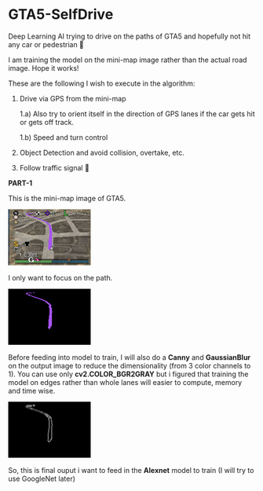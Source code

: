# GTA5-SelfDrive
Deep Learning AI trying to drive on the paths of GTA5 and hopefully not hit any car or pedestrian 🤭

I am training the model on the mini-map image rather than the actual road image. Hope it works!

These are the following I wish to execute in the algorithm:
1. Drive via GPS from the mini-map

      1.a) Also try to orient itself in the direction of GPS lanes if the car gets hit or gets off track.
      
      1.b) Speed and turn control
  
2. Object Detection and avoid collision, overtake, etc.
3. Follow traffic signal 🥱

**PART-1**

This is the mini-map image of GTA5.

![](images/minimap_example.png)

I only want to focus on the path. 

![](images/lane_1.png)

Before feeding into model to train, I will also do a **Canny** and **GaussianBlur** on the output image to reduce the dimensionality (from 3 color channels to 1). You can use only **cv2.COLOR_BGR2GRAY** but i figured that training the model on edges rather than whole lanes will easier to compute, memory and time wise.

![](images/final_lane.png)

So, this is final ouput i want to feed in the **Alexnet** model to train (I will try to use GoogleNet later)
